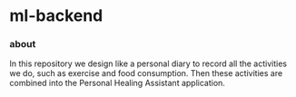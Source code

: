# ml-backend

### about
In this repository we design like a personal diary to record all the activities we do, such as exercise and food consumption. Then these activities are combined into the Personal Healing Assistant application.
